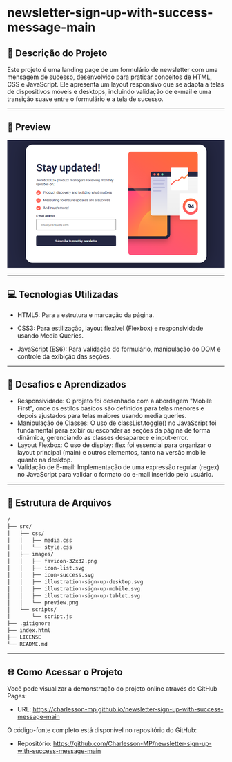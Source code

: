 # newsletter-sign-up-with-success-message-main
## 🚀 Descrição do Projeto
Este projeto é uma landing page de um formulário de newsletter com uma mensagem de sucesso, desenvolvido para praticar conceitos de HTML, CSS e JavaScript. Ele apresenta um layout responsivo que se adapta a telas de dispositivos móveis e desktops, incluindo validação de e-mail e uma transição suave entre o formulário e a tela de sucesso.

---

## 🎨 Preview
![](./src/images/preview.PNG)

---

## 💻 Tecnologias Utilizadas

- HTML5: Para a estrutura e marcação da página.

- CSS3: Para estilização, layout flexível (Flexbox) e responsividade usando Media Queries.

- JavaScript (ES6): Para validação do formulário, manipulação do DOM e controle da exibição das seções.

---

## 🎯 Desafios e Aprendizados

- Responsividade: O projeto foi desenhado com a abordagem "Mobile First", onde os estilos básicos são definidos para telas menores e depois ajustados para telas maiores usando media queries.
- Manipulação de Classes: O uso de classList.toggle() no JavaScript foi fundamental para exibir ou esconder as seções da página de forma dinâmica, gerenciando as classes desaparece e input-error.
- Layout Flexbox: O uso de display: flex foi essencial para organizar o layout principal (main) e outros elementos, tanto na versão mobile quanto na desktop.
- Validação de E-mail: Implementação de uma expressão regular (regex) no JavaScript para validar o formato do e-mail inserido pelo usuário.

---

## 📁 Estrutura de Arquivos

```
/
├── src/
│   ├── css/
│   │   ├── media.css
│   │   └── style.css
│   ├── images/
│   │   ├── favicon-32x32.png
│   │   ├── icon-list.svg
│   │   ├── icon-success.svg
│   │   ├── illustration-sign-up-desktop.svg
│   │   ├── illustration-sign-up-mobile.svg
│   │   ├── illustration-sign-up-tablet.svg
│   │   └── preview.png
│   └── scripts/
│       └── script.js
├── .gitignore
├── index.html
├── LICENSE
└── README.md
```

---

## 🌐 Como Acessar o Projeto

Você pode visualizar a demonstração do projeto online através do GitHub Pages:

- URL: https://charlesson-mp.github.io/newsletter-sign-up-with-success-message-main

O código-fonte completo está disponível no repositório do GitHub:

- Repositório: https://github.com/Charlesson-MP/newsletter-sign-up-with-success-message-main